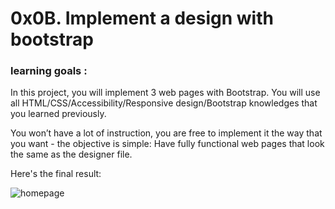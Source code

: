# 0x0B. Implement a design with bootstrap   


### learning goals :


In this project, you will implement 3 web pages with Bootstrap. You will use all HTML/CSS/Accessibility/Responsive design/Bootstrap knowledges that you learned previously.

You won’t have a lot of instruction, you are free to implement it the way that you want - the objective is simple: Have fully functional web pages that look the same as the designer file.

Here's the final result:


![homepage](https://user-images.githubusercontent.com/58654884/121544607-2722ae00-ca0a-11eb-9d30-578df14b6f26.jpg)
